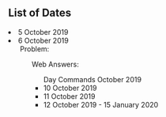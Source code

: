 ## List of Dates

<li>5 October 2019
<li>6 October 2019   
  <ul>Problem:   
  <ul>Web Answers:
  <ul>Day Commands
    </li>
<liu> October 2019  </li> 
<li>10 October 2019  </li>  
<li>11 October 2019    </li>
<li>12 October 2019 - 15 January 2020 </li>     
